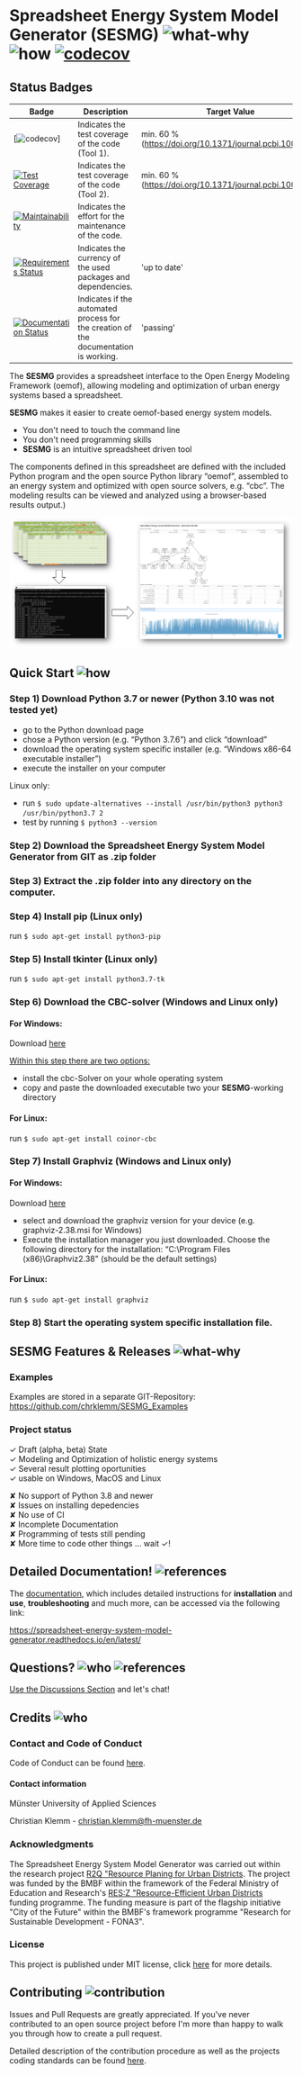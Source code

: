 # Spreadsheet Energy System Model Generator (SESMG) ![what-why](https://cs.adelaide.edu.au/~christoph/badges/content-what-why-brightgreen.svg) ![how](https://cs.adelaide.edu.au/~christoph/badges/content-how-green.svg) [![codecov](https://codecov.io/gh/chrklemm/SESMG/branch/master/graph/badge.svg?token=70AHZEB2IN)](https://codecov.io/gh/chrklemm/SESMG)


## Status Badges

| Badge                                                                                                                                                                                                                 | Description                                                                          | Target Value                                             |
|-----------------------------------------------------------------------------------------------------------------------------------------------------------------------------------------------------------------------|--------------------------------------------------------------------------------------|----------------------------------------------------------|
| [![codecov](https://codecov.io/gh/chrklemm/SESMG/branch/master/graph/badge.svg?token=70AHZEB2IN)]                                                                                                                     | Indicates the test coverage of the code (Tool 1).                                    | min. 60 % (https://doi.org/10.1371/journal.pcbi.1009481) |
| [![Test Coverage](https://api.codeclimate.com/v1/badges/5654620e2adb1eb286da/test_coverage)](https://codeclimate.com/github/chrklemm/SESMG/test_coverage)                                                             | Indicates the test coverage of the code (Tool 2).                                    | min. 60 % (https://doi.org/10.1371/journal.pcbi.1009481) |
| [![Maintainability](https://api.codeclimate.com/v1/badges/5654620e2adb1eb286da/maintainability)](https://codeclimate.com/github/chrklemm/SESMG/maintainability)                                                       | Indicates the effort for the maintenance of the code.                                |                                                          |
| [![Requirements Status](https://requires.io/github/chrklemm/SESMG/requirements.svg?branch=dev)](https://requires.io/github/chrklemm/SESMG/requirements/?branch=dev)                                                   | Indicates the currency of the used packages and dependencies.                        | 'up to date'                                             |
| [![Documentation Status](https://readthedocs.org/projects/spreadsheet-energy-system-model-generator/badge/?version=latest)](https://spreadsheet-energy-system-model-generator.readthedocs.io/en/latest/?badge=latest) | Indicates if the automated process for the creation of the documentation is working. | 'passing'                                                |




The **SESMG** provides a spreadsheet interface to the Open Energy Modeling Framework (oemof), allowing modeling and optimization of urban energy systems based a spreadsheet.

**SESMG** makes it easier to create oemof-based energy system models.

- You don't need to touch the command line
- You don't need programming skills
- **SESMG** is an intuitive spreadsheet driven tool

The components defined in this spreadsheet are defined with the included Python 
program and the open source Python library “oemof”, assembled to an energy system 
and optimized with open source solvers, e.g. “cbc”. The modeling results can be 
viewed and analyzed using a browser-based results output.)

![workflow_graph_SESMG](/docs/images/readme/workflow_graph.jpeg)

## Quick Start ![how](https://cs.adelaide.edu.au/~christoph/badges/content-how-green.svg)

### Step 1) Download Python 3.7 or newer (Python 3.10 was not tested yet)

- go to the Python download page
- chose a Python version (e.g. “Python 3.7.6”) and click “download”
- download the operating system specific installer (e.g. “Windows x86-64 executable installer”)
- execute the installer on your computer

Linux only: 
- run `$ sudo update-alternatives --install /usr/bin/python3 python3 /usr/bin/python3.7 2`
- test by running `$ python3 --version`

### Step 2) Download the Spreadsheet Energy System Model Generator from GIT as .zip folder 

### Step 3) Extract the .zip folder into any directory on the computer. 

### Step 4) Install pip (Linux only)

run `$ sudo apt-get install python3-pip`

### Step 5) Install tkinter (Linux only)

run `$ sudo apt-get install python3.7-tk`

### Step 6) Download the CBC-solver (Windows and Linux only) 

#### For Windows:

Download [here](http://ampl.com/dl/open/cbc/cbc-win64.zip)

<u>Within this step there are two options: </u>
- install the cbc-Solver on your whole operating system 
- copy and paste the downloaded executable two your **SESMG**-working directory

#### For Linux:

run `$ sudo apt-get install coinor-cbc`

### Step 7) Install Graphviz (Windows and Linux only) 

#### For Windows:
Download [here](https://graphviz.gitlab.io/download/)

- select and download the graphviz version for your device (e.g. graphviz-2.38.msi for Windows)
- Execute the installation manager you just downloaded. Choose the following directory for the installation: “C:\Program Files (x86)\Graphviz2.38" (should be the default settings)

#### For Linux:

run `$ sudo apt-get install graphviz`

### Step 8) Start the operating system specific installation file. 


## SESMG Features & Releases ![what-why](https://cs.adelaide.edu.au/~christoph/badges/content-what-why-brightgreen.svg) 

### Examples
Examples are stored in a separate GIT-Repository: https://github.com/chrklemm/SESMG_Examples

### Project status
✓ Draft (alpha, beta) State <br />
✓ Modeling and Optimization of holistic energy systems <br />
✓ Several result plotting oportunities <br />
✓ usable on Windows, MacOS and Linux <br />

✘ No support of Python 3.8 and newer <br />
✘ Issues on installing depedencies <br />
✘ No use of CI <br />
✘ Incomplete Documentation <br />
✘ Programming of tests still pending <br />
✘ More time to code other things ... wait ✓!  

## Detailed Documentation! ![references](https://cs.adelaide.edu.au/~christoph/badges/content-references-orange.svg)

The [documentation](https://spreadsheet-energy-system-model-generator.readthedocs.io/en/latest/),
which includes detailed instructions for **installation** and **use**, **troubleshooting** 
and much more, can be accessed via the following link:

https://spreadsheet-energy-system-model-generator.readthedocs.io/en/latest/

## Questions? ![who](https://cs.adelaide.edu.au/~christoph/badges/content-who-yellow.svg) ![references](https://cs.adelaide.edu.au/~christoph/badges/content-references-orange.svg)

[Use the Discussions Section](https://github.com/chrklemm/SESMG/discussions) and let's chat!

## Credits ![who](https://cs.adelaide.edu.au/~christoph/badges/content-who-yellow.svg)

### Contact and Code of Conduct 

Code of Conduct can be found [here](/CODE_OF_CONDUCT.md).

#### Contact information 
Münster University of Applied Sciences

Christian Klemm - christian.klemm@fh-muenster.de

### Acknowledgments

The Spreadsheet Energy System Model Generator was carried out within the 
research project [R2Q "Resource Planing for Urban Districts](https://www.fh-muenster.de/forschungskooperationen/r2q/index.php). 
The project was funded by the BMBF within the framework of the Federal Ministry 
of Education and Research's [RES:Z "Resource-Efficient Urban Districts](https://ressourceneffiziente-stadtquartiere.de) funding 
programme. The funding measure is part of the flagship initiative "City of the Future" within the BMBF's framework programme "Research for Sustainable Development - FONA3".

### License

This project is published under MIT license, click [here](https://github.com/chrklemm/SESMG/blob/master/LICENSE) for more details.

## Contributing ![contribution](https://cs.adelaide.edu.au/~christoph/badges/content-contribution-blue.svg)

Issues and Pull Requests are greatly appreciated. If you've never contributed to an open source project before I'm more than happy to walk you through how to create a pull request.

Detailed description of the contribution procedure as well as the projects coding standards can be found [here](/docs/CONTRIBUTING.md).


